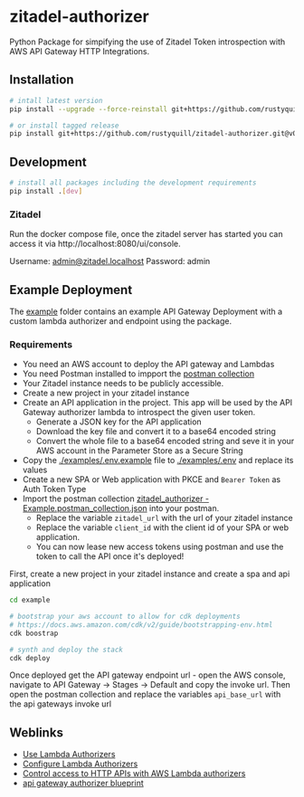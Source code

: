 # zitadel-authorizer
Python Package for simpifying the use of Zitadel Token introspection with AWS API Gateway HTTP Integrations.

## Installation

```bash
# intall latest version
pip install --upgrade --force-reinstall git+https://github.com/rustyquill/zitadel-authorizer.git

# or install tagged release
pip install git+https://github.com/rustyquill/zitadel-authorizer.git@v0.1.0
```

## Development

```bash
# install all packages including the development requirements
pip install .[dev]
```

### Zitadel

Run the docker compose file, once the zitadel server has started you can access it via http://localhost:8080/ui/console.

Username: admin@zitadel.localhost
Password: admin

## Example Deployment

The [example](./example/) folder contains an example API Gateway Deployment with a custom lambda authorizer and endpoint using the package.

### Requirements

- You need an AWS account to deploy the API gateway and Lambdas
- You need Postman installed to impport the [postman collection](./example/zitadel_authorizer%20-%20Example.postman_collection.json)
- Your Zitadel instance needs to be publicly accessible.
- Create a new project in your zitadel instance
- Create an API application in the project. This app will be used by the API Gateway authorizer lambda to introspect the given user token.
  - Generate a JSON key for the API application
  - Download the key file and convert it to a base64 encoded string
  - Convert the whole file to a base64 encoded string and seve it in your AWS account in the Parameter Store as a Secure String
- Copy the [./examples/.env.example](./example/.env.example) file to [./examples/.env](./examples/.env) and replace its values
- Create a new SPA or Web application with PKCE and `Bearer Token` as Auth Token Type
- Import the postman collection [zitadel_authorizer - Example.postman_collection.json](./example/zitadel_authorizer%20-%20Example.postman_collection.json) into your postman.
  - Replace the variable `zitadel_url` with the url of your zitadel instance
  - Replace the variable `client_id` with the client id of your SPA or web application.
  - You can now lease new access tokens using postman and use the token to call the API once it's deployed!

First, create a new project in your zitadel instance and create a spa and api application

```bash
cd example

# bootstrap your aws account to allow for cdk deployments
# https://docs.aws.amazon.com/cdk/v2/guide/bootstrapping-env.html
cdk boostrap

# synth and deploy the stack
cdk deploy
```

Once deployed get the API gateway endpoint url - open the AWS console, navigate to API Gateway -> Stages -> Default and copy the invoke url.
Then open the postman collection and replace the variables `api_base_url` with the api gateways invoke url

## Weblinks

- [Use Lambda Authorizers](https://docs.aws.amazon.com/apigateway/latest/developerguide/apigateway-use-lambda-authorizer.html)
- [Configure Lambda Authorizers](https://docs.aws.amazon.com/apigateway/latest/developerguide/configure-api-gateway-lambda-authorization.html)
- [Control access to HTTP APIs with AWS Lambda authorizers](https://docs.aws.amazon.com/apigateway/latest/developerguide/http-api-lambda-authorizer.html)
- [api gateway authorizer blueprint](https://github.com/awslabs/aws-apigateway-lambda-authorizer-blueprints/blob/master/blueprints/python/api-gateway-authorizer-python.py)